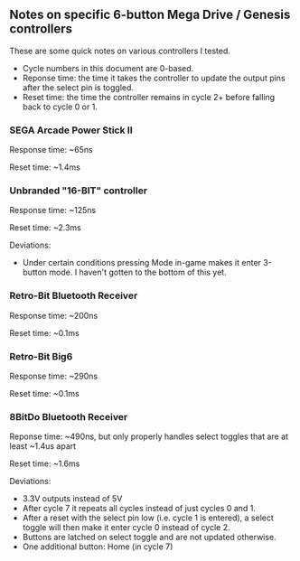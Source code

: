 ## Notes on specific 6-button Mega Drive / Genesis controllers

These are some quick notes on various controllers I tested.

- Cycle numbers in this document are 0-based.
- Reponse time: the time it takes the controller to update the output pins after the select pin is toggled.
- Reset time: the time the controller remains in cycle 2+ before falling back to cycle 0 or 1.

### SEGA Arcade Power Stick II

Response time: ~65ns

Reset time: ~1.4ms

### Unbranded "16-BIT" controller

Response time: ~125ns

Reset time: ~2.3ms

Deviations:
- Under certain conditions pressing Mode in-game makes it enter 3-button mode. I haven't gotten to the bottom of this yet.

### Retro-Bit Bluetooth Receiver

Response time: ~200ns

Reset time: ~0.1ms

### Retro-Bit Big6

Response time: ~290ns

Reset time: ~0.1ms

### 8BitDo Bluetooth Receiver

Reponse time: ~490ns, but only properly handles select toggles that are at least ~1.4us apart

Reset time: ~1.6ms

Deviations:
- 3.3V outputs instead of 5V
- After cycle 7 it repeats all cycles instead of just cycles 0 and 1.
- After a reset with the select pin low (i.e. cycle 1 is entered), a select toggle will then make it enter cycle 0 instead of cycle 2.
- Buttons are latched on select toggle and are not updated otherwise.
- One additional button: Home (in cycle 7)

